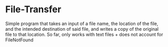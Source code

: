 # File-Transfer
Simple program that takes an input of a file name, the location of the file, and the intended destination of said file, and writes a copy of the original file to that location. So far, only works with text files + does not account for FileNotFound
